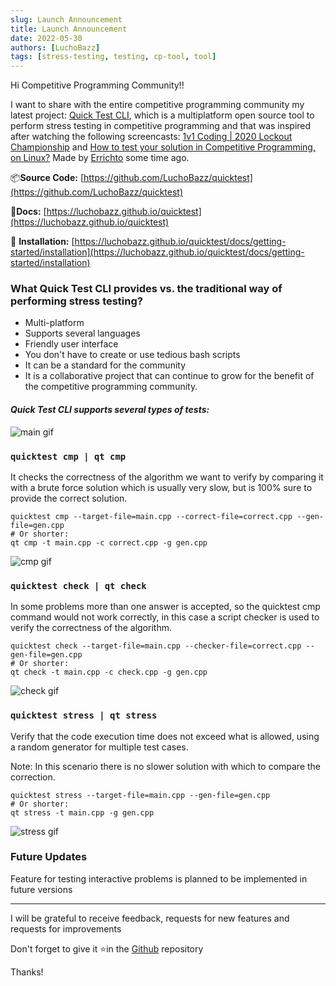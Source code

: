 ```yaml
---
slug: Launch Announcement
title: Launch Announcement
date: 2022-05-30
authors: [LuchoBazz]
tags: [stress-testing, testing, cp-tool, tool]
---
```


Hi Competitive Programming Community!!

I want to share with the entire competitive programming community my latest project: [Quick Test CLI](https://github.com/LuchoBazz/quicktest), which is a multiplatform open source tool to perform stress testing in competitive programming and that was inspired after watching the following screencasts: [1v1 Coding | 2020 Lockout Championship](https://www.youtube.com/watch?v=uABbBGtEWks&t=1434s) and [How to test your solution in Competitive Programming, on Linux?](https://www.youtube.com/watch?v=JXTVOyQpSGM) Made by [Errichto](https://codeforces.com/profile/Errichto) some time ago.

📦**Source Code:** [https://github.com/LuchoBazz/quicktest](https://github.com/LuchoBazz/quicktest)

📖**Docs:** [https://luchobazz.github.io/quicktest](https://luchobazz.github.io/quicktest)

🚀 **Installation:** [https://luchobazz.github.io/quicktest/docs/getting-started/installation](https://luchobazz.github.io/quicktest/docs/getting-started/installation)

### What Quick Test CLI provides vs. the traditional way of performing stress testing?

- Multi-platform
- Supports several languages
- Friendly user interface
- You don't have to create or use tedious bash scripts
- It can be a standard for the community
- It is a collaborative project that can continue to grow for the benefit of the competitive programming community.

#### _Quick Test CLI supports several types of tests:_

![main gif](/gif/main.gif)


### `quicktest cmp | qt cmp`


It checks the correctness of the algorithm we want to verify by comparing it with a brute force solution which is usually very slow, but is 100% sure to provide the correct solution.

```shell
quicktest cmp --target-file=main.cpp --correct-file=correct.cpp --gen-file=gen.cpp
# Or shorter:
qt cmp -t main.cpp -c correct.cpp -g gen.cpp
```

![cmp gif](/gif/cmp.gif)

### `quicktest check | qt check`

In some problems more than one answer is accepted, so the quicktest cmp command would not work correctly, in this case a script checker is used to verify the correctness of the algorithm.

```shell
quicktest check --target-file=main.cpp --checker-file=correct.cpp --gen-file=gen.cpp
# Or shorter:
qt check -t main.cpp -c check.cpp -g gen.cpp
```

![check gif](/gif/check.gif)


### `quicktest stress | qt stress`

Verify that the code execution time does not exceed what is allowed, using a random generator for multiple test cases.

Note: In this scenario there is no slower solution with which to compare the correction.

```shell
quicktest stress --target-file=main.cpp --gen-file=gen.cpp
# Or shorter:
qt stress -t main.cpp -g gen.cpp
```

![stress gif](/gif/stress.gif)

### Future Updates

Feature for testing interactive problems is planned to be implemented in future versions

---


I will be grateful to receive feedback, requests for new features and requests for improvements

Don't forget to give it ⭐in the [Github](https://github.com/LuchoBazz/quicktest) repository

Thanks!